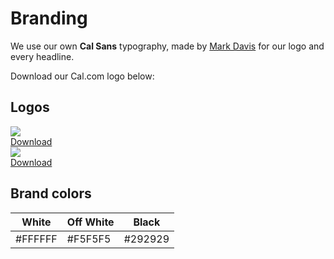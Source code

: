 # Branding

We use our own **Cal Sans** typography, made by [Mark Davis](https://twitter.com/MarkFonts) for our logo and every headline.

Download our Cal.com logo below:


## Logos

<div style={{background: "#292929", display: "block", padding: "48px", textAlign: "center", marginBottom: 16}}>
<img src="https://cal.com/logo-white.svg" />
<br/>
<a download href="https://cal.com/logo-white.svg" title="Cal.com Logo White">
    Download
</a>
</div>


<div style={{background: "#ffffff", display: "block", padding: "48px", textAlign: "center", marginBottom: 16}}>
<img src="https://cal.com/logo.svg" /><br/>
<a download href="https://cal.com/logo.svg" title="Cal.com Logo White">
    Download
</a>
</div>

## Brand colors

| White                   | Off White    | Black                  |    
| ---------------------- | ----------- | -------------------------- | 
| #FFFFFF            | #F5F5F5     | #292929 |
